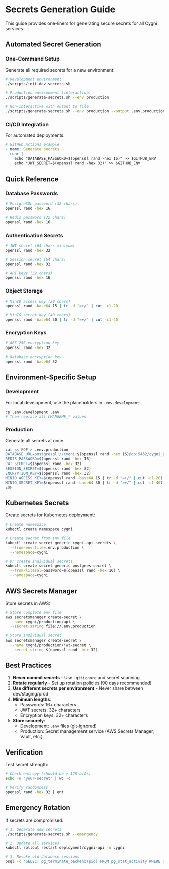 # Secrets Generation Guide

This guide provides one-liners for generating secure secrets for all Cygni services.

## Automated Secret Generation

### One-Command Setup

Generate all required secrets for a new environment:

```bash
# Development environment
./scripts/init-dev-secrets.sh

# Production environment (interactive)
./scripts/generate-secrets.sh --env production

# Non-interactive with output to file
./scripts/generate-secrets.sh --env production --output .env.production
```

### CI/CD Integration

For automated deployments:

```yaml
# GitHub Actions example
- name: Generate secrets
  run: |
    echo "DATABASE_PASSWORD=$(openssl rand -hex 16)" >> $GITHUB_ENV
    echo "JWT_SECRET=$(openssl rand -hex 32)" >> $GITHUB_ENV
```

## Quick Reference

### Database Passwords

```bash
# PostgreSQL password (32 chars)
openssl rand -hex 16

# Redis password (32 chars)
openssl rand -hex 16
```

### Authentication Secrets

```bash
# JWT secret (64 chars minimum)
openssl rand -hex 32

# Session secret (64 chars)
openssl rand -hex 32

# API keys (32 chars)
openssl rand -hex 16
```

### Object Storage

```bash
# MinIO access key (20 chars)
openssl rand -base64 15 | tr -d "=+/" | cut -c1-20

# MinIO secret key (40 chars)
openssl rand -base64 30 | tr -d "=+/" | cut -c1-40
```

### Encryption Keys

```bash
# AES-256 encryption key
openssl rand -hex 32

# Database encryption key
openssl rand -base64 32
```

## Environment-Specific Setup

### Development

For local development, use the placeholders in `.env.development`:

```bash
cp .env.development .env
# Then replace all CHANGEME_* values
```

### Production

Generate all secrets at once:

```bash
cat << EOF > .env.production
DATABASE_URL=postgresql://cygni:$(openssl rand -hex 16)@db:5432/cygni_prod
REDIS_PASSWORD=$(openssl rand -hex 16)
JWT_SECRET=$(openssl rand -hex 32)
SESSION_SECRET=$(openssl rand -hex 32)
ENCRYPTION_KEY=$(openssl rand -hex 32)
MINIO_ACCESS_KEY=$(openssl rand -base64 15 | tr -d "=+/" | cut -c1-20)
MINIO_SECRET_KEY=$(openssl rand -base64 30 | tr -d "=+/" | cut -c1-40)
EOF
```

## Kubernetes Secrets

Create secrets for Kubernetes deployment:

```bash
# Create namespace
kubectl create namespace cygni

# Create secret from env file
kubectl create secret generic cygni-api-secrets \
  --from-env-file=.env.production \
  --namespace=cygni

# Or create individual secrets
kubectl create secret generic postgres-secret \
  --from-literal=password=$(openssl rand -hex 16) \
  --namespace=cygni
```

## AWS Secrets Manager

Store secrets in AWS:

```bash
# Store complete env file
aws secretsmanager create-secret \
  --name cygni/production/api \
  --secret-string file://.env.production

# Store individual secret
aws secretsmanager create-secret \
  --name cygni/production/jwt-secret \
  --secret-string $(openssl rand -hex 32)
```

## Best Practices

1. **Never commit secrets** - Use `.gitignore` and secret scanning
2. **Rotate regularly** - Set up rotation policies (90 days recommended)
3. **Use different secrets per environment** - Never share between dev/staging/prod
4. **Minimum lengths**:
   - Passwords: 16+ characters
   - JWT secrets: 32+ characters
   - Encryption keys: 32+ characters
5. **Store securely**:
   - Development: `.env` files (git-ignored)
   - Production: Secret management service (AWS Secrets Manager, Vault, etc.)

## Verification

Test secret strength:

```bash
# Check entropy (should be > 128 bits)
echo -n "your-secret" | wc -c

# Verify randomness
openssl rand -hex 32 | ent
```

## Emergency Rotation

If secrets are compromised:

```bash
# 1. Generate new secrets
./scripts/generate-secrets.sh --emergency

# 2. Update all services
kubectl rollout restart deployment/cygni-api -n cygni

# 3. Revoke old database sessions
psql -c "SELECT pg_terminate_backend(pid) FROM pg_stat_activity WHERE datname='cygni_prod';"
```
